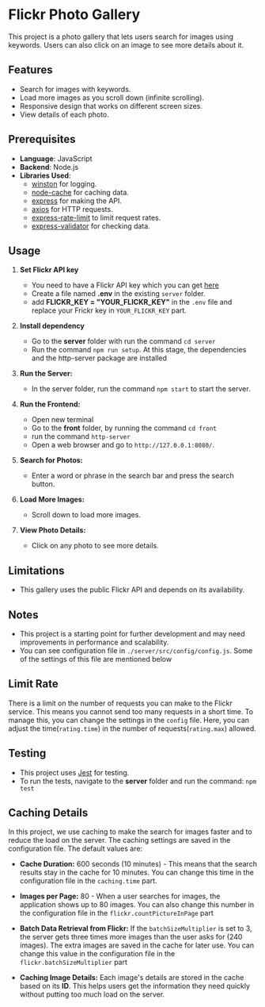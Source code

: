 # Flickr Photo Gallery

This project is a photo gallery that lets users search for images using keywords. Users can also click on an image to see more details about it.

## Features

- Search for images with keywords.
- Load more images as you scroll down (infinite scrolling).
- Responsive design that works on different screen sizes.
- View details of each photo.

## Prerequisites

- **Language**: JavaScript
- **Backend**: Node.js
- **Libraries Used**:
  - [winston](https://www.npmjs.com/package/winston) for logging.
  - [node-cache](https://www.npmjs.com/package/node-cache) for caching data.
  - [express](https://expressjs.com/) for making the API.
  - [axios](https://axios-http.com/) for HTTP requests.
  - [express-rate-limit](https://www.npmjs.com/package/express-rate-limit) to limit request rates.
  - [express-validator](https://express-validator.github.io/docs/) for checking data.

## Usage

1. **Set Flickr API key**

   - You need to have a Flickr API key which you can get [here](https://www.flickr.com/services/api/misc.api_keys.html)
   - Create a file named **.env** in the existing `server` folder.
   - add **FLICKR_KEY = "YOUR_FLICKR_KEY"** in the `.env` file and replace your Frickr key in `YOUR_FLICKR_KEY` part.

2. **Install dependency**

   - Go to the **server** folder with run the command `cd server`
   - Run the command `npm run setup`. At this stage, the dependencies and the http-server package are installed

3. **Run the Server:**

   - In the server folder, run the command `npm start` to start the server.

4. **Run the Frontend:**

   - Open new terminal
   - Go to the **front** folder, by running the command `cd front`
   - run the command `http-server`
   - Open a web browser and go to `http://127.0.0.1:8080/`.

5. **Search for Photos:**

   - Enter a word or phrase in the search bar and press the search button.

6. **Load More Images:**

   - Scroll down to load more images.

7. **View Photo Details:**
   - Click on any photo to see more details.

## Limitations

- This gallery uses the public Flickr API and depends on its availability.

## Notes

- This project is a starting point for further development and may need improvements in performance and scalability.
- You can see configuration file in `./server/src/config/config.js`. Some of the settings of this file are mentioned below

## Limit Rate

There is a limit on the number of requests you can make to the Flickr service. This means you cannot send too many requests in a short time. To manage this, you can change the settings in the `config` file. Here, you can adjust the time(`rating.time`) in the number of requests(`rating.max`) allowed.

## Testing

- This project uses [Jest](https://jestjs.io/) for testing.
- To run the tests, navigate to the **server** folder and run the command: `npm test`

## Caching Details

In this project, we use caching to make the search for images faster and to reduce the load on the server. The caching settings are saved in the configuration file. The default values are:

- **Cache Duration:** 600 seconds (10 minutes) - This means that the search results stay in the cache for 10 minutes. You can change this time in the configuration file in the `caching.time` part.

- **Images per Page:** 80 - When a user searches for images, the application shows up to 80 images. You can also change this number in the configuration file in the `flickr.countPictureInPage` part

- **Batch Data Retrieval from Flickr:** If the `batchSizeMultiplier` is set to 3, the server gets three times more images than the user asks for (240 images). The extra images are saved in the cache for later use. You can change this value in the configuration file in the `flickr.batchSizeMultiplier` part

- **Caching Image Details:** Each image's details are stored in the cache based on its **ID**. This helps users get the information they need quickly without putting too much load on the server.
